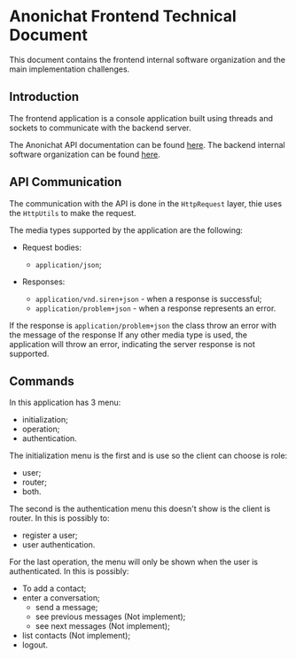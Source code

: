 # Anonichat Frontend Technical Document

This document contains the frontend internal software organization and the main implementation challenges.

## Introduction

The frontend application is a console application built using threads and sockets to communicate with the backend server.

The Anonichat API documentation can be found [here](/docs/README.md).
The backend internal software organization can be found [here](../Api/README.md).

## API Communication

The communication with the API is done in the `HttpRequest` layer, thie uses the `HttpUtils` to make the request.

The media types supported by the application are the following:
* Request bodies:
    * `application/json`;

* Responses:
    * `application/vnd.siren+json` - when a response is successful;
    * `application/problem+json` - when a response represents an error.

If the response is `application/problem+json` the class throw an error with the message of the response
If any other media type is used, the application will throw an error, indicating the server response is not supported.

## Commands

In this application has 3 menu:
* initialization;
* operation;
* authentication.

The initialization menu is the first and is use so the client can choose is role: 
* user; 
* router;
* both.

The second is the authentication menu this doesn't show is the client is router. 
In this is possibly to:
* register a user;
* user authentication.

For the last operation, the menu will only be shown when the user is authenticated. In this is possibly:
* To add a contact;
* enter a conversation;
    * send a message;
    * see previous messages (Not implement);
    * see next messages (Not implement);
* list contacts (Not implement);
* logout.
